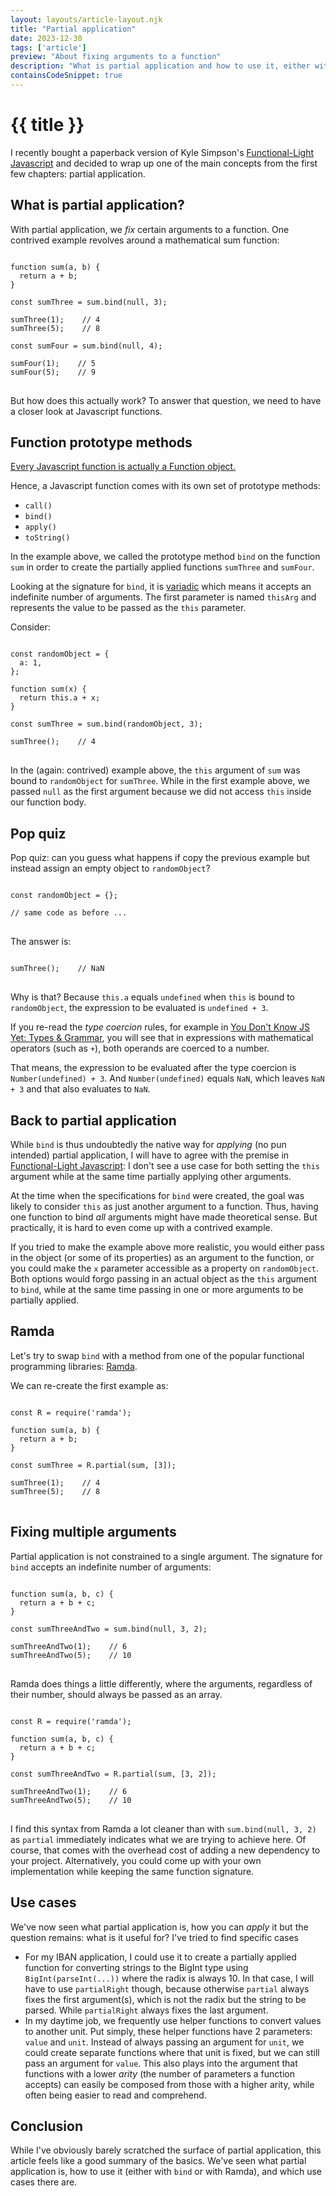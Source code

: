 ```yaml
---
layout: layouts/article-layout.njk
title: "Partial application"
date: 2023-12-30
tags: ['article']
preview: "About fixing arguments to a function"
description: "What is partial application and how to use it, either with Function.prototype.bind() or with Ramda.js"
containsCodeSnippet: true
---
```


# {{ title }}

I recently bought a paperback version of Kyle Simpson's [Functional-Light Javascript](https://github.com/getify/Functional-Light-JS) and decided to wrap up one of the main concepts from the first few chapters: partial application.

## What is partial application?

With partial application, we _fix_ certain arguments to a function. One contrived example revolves around a mathematical sum function:

<pre>
<code class="language-javascript">
function sum(a, b) {
  return a + b;
}

const sumThree = sum.bind(null, 3);

sumThree(1);    // 4
sumThree(5);    // 8

const sumFour = sum.bind(null, 4);

sumFour(1);    // 5
sumFour(5);    // 9
</code>
</pre>

But how does this actually work? To answer that question, we need to have a closer look at Javascript functions.

## Function prototype methods

[Every Javascript function is actually a Function object.](https://developer.mozilla.org/en-US/docs/Web/JavaScript/Reference/Global_Objects/Function)

Hence, a Javascript function comes with its own set of prototype methods:

- `call()`
- `bind()`
- `apply()`
- `toString()`

In the example above, we called the prototype method `bind` on the function `sum` in order to create the partially applied functions `sumThree` and `sumFour`.

Looking at the signature for `bind`, it is [variadic](https://en.wikipedia.org/wiki/Variadic_function) which means it accepts an indefinite number of arguments. The first parameter is named `thisArg` and represents the value to be passed as the `this` parameter.

Consider:

<pre>
<code class="language-javascript">
const randomObject = {
  a: 1,
};

function sum(x) {
  return this.a + x;
}

const sumThree = sum.bind(randomObject, 3);

sumThree();    // 4
</code>
</pre>

In the (again: contrived) example above, the `this` argument of `sum` was bound to `randomObject` for `sumThree`. While in the first example above, we passed `null` as the first argument because we did not access `this` inside our function body.

## Pop quiz

Pop quiz: can you guess what happens if copy the previous example but instead assign an empty object to `randomObject`?

<pre>
<code class="language-javascript">
const randomObject = {};

// same code as before ...
</code>
</pre>

The answer is:

<pre>
<code class="language-javascript">
sumThree();    // NaN
</code>
</pre>

Why is that? Because `this.a` equals `undefined` when `this` is bound to `randomObject`, the expression to be evaluated is `undefined + 3`.

If you re-read the _type coercion_ rules, for example in [You Don't Know JS Yet: Types & Grammar](https://github.com/getify/You-Dont-Know-JS/blob/2nd-ed/types-grammar/ch4.md), you will see that in expressions with mathematical operators (such as `+`), both operands are coerced to a number.

That means, the expression to be evaluated after the type coercion is `Number(undefined) + 3`. And `Number(undefined)` equals `NaN`, which leaves `NaN + 3` and that also evaluates to `NaN`.

## Back to partial application

While `bind` is thus undoubtedly the native way for _applying_ (no pun intended) partial application, I will have to agree with the premise in [Functional-Light Javascript](https://github.com/getify/Functional-Light-JS): I don't see a use case for both setting the `this` argument while at the same time partially applying other arguments.

At the time when the specifications for `bind` were created, the goal was likely to consider `this` as just another argument to a function. Thus, having one function to bind _all_ arguments might have made theoretical sense. But practically, it is hard to even come up with a contrived example.

If you tried to make the example above more realistic, you would either pass in the object (or some of its properties) as an argument to the function, or you could make the `x` parameter accessible as a property on `randomObject`. Both options would forgo passing in an actual object as the `this` argument to `bind`, while at the same time passing in one or more arguments to be partially applied.

## Ramda

Let's try to swap `bind` with a method from one of the popular functional programming libraries: [Ramda](https://ramdajs.com/). 

We can re-create the first example as:

<pre>
<code class="language-javascript">
const R = require('ramda');

function sum(a, b) {
  return a + b;
}

const sumThree = R.partial(sum, [3]);

sumThree(1);    // 4
sumThree(5);    // 8
</code>
</pre>

## Fixing multiple arguments

Partial application is not constrained to a single argument. The signature for `bind` accepts an indefinite number of arguments:

<pre>
<code class="language-javascript">
function sum(a, b, c) {
  return a + b + c;
}

const sumThreeAndTwo = sum.bind(null, 3, 2);

sumThreeAndTwo(1);    // 6
sumThreeAndTwo(5);    // 10
</code>
</pre>

Ramda does things a little differently, where the arguments, regardless of their number, should always be passed as an array.

<pre>
<code class="language-javascript">
const R = require('ramda');

function sum(a, b, c) {
  return a + b + c;
}

const sumThreeAndTwo = R.partial(sum, [3, 2]);

sumThreeAndTwo(1);    // 6
sumThreeAndTwo(5);    // 10
</code>
</pre>

I find this syntax from Ramda a lot cleaner than with `sum.bind(null, 3, 2)` as `partial` immediately indicates what we are trying to achieve here. Of course, that comes with the overhead cost of adding a new dependency to your project. Alternatively, you could come up with your own implementation while keeping the same function signature.

## Use cases

We've now seen what partial application is, how you can _apply_ it but the question remains: what is it useful for? I've tried to find specific cases 

- For my IBAN application, I could use it to create a partially applied function for converting strings to the BigInt type using `BigInt(parseInt(...))` where the radix is always 10. In that case, I will have to use `partialRight` though, because otherwise `partial` always fixes the first argument(s), which is not the radix but the string to be parsed. While `partialRight` always fixes the last argument.
- In my daytime job, we frequently use helper functions to convert values to another unit. Put simply, these helper functions have 2 parameters: `value` and `unit`. Instead of always passing an argument for `unit`, we could create separate functions where that unit is fixed, but we can still pass an argument for `value`. This also plays into the argument that functions with a lower _arity_ (the number of parameters a function accepts) can easily be composed from those with a higher arity, while often being easier to read and comprehend.

## Conclusion

While I've obviously barely scratched the surface of partial application, this article feels like a good summary of the basics. We've seen what partial application is, how to use it (either with `bind` or with Ramda), and which use cases there are.